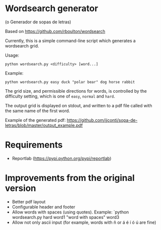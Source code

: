 Wordsearch generator
====================

(o Generador de sopas de letras)

Based on https://github.com/rboulton/wordsearch

Currently, this is a simple command-line script which generates a wordsearch
grid.

Usage:

    python wordsearch.py <difficulty> [word...]
    
Example:

    python wordsearch.py easy duck "polar bear" dog horse rabbit

The grid size, and permissible directions for words, is controlled by the
difficulty setting, which is one of `easy`, `normal` and `hard`.

The output grid is displayed on stdout, and written to a pdf file called with the same name of the first word.

Example of the generated pdf: https://github.com/jjconti/sopa-de-letras/blob/master/output_example.pdf

Requirements
============

* Reportlab (https://pypi.python.org/pypi/reportlab)

Improvements from the original version
======================================

* Better pdf layout
* Configurable header and footer
* Allow words with spaces (using quotes). Example: `python wordsearch.py hard word1 "word with spaces" word3
* Allow not only ascii input (for example, words with ñ or á é í ó ú are fine)
